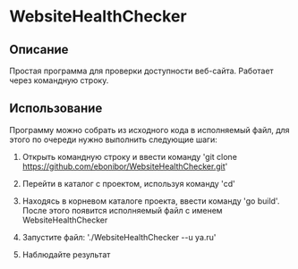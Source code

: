 # WebsiteHealthChecker

## Описание
Простая программа для проверки доступности веб-сайта. Работает через командную строку.

## Использование
Программу можно собрать из исходного кода в исполняемый файл, для этого по очереди нужно выполнить следующие шаги:

1. Открыть командную строку и ввести команду 'git clone https://github.com/ebonibor/WebsiteHealthChecker.git'
2. Перейти в каталог с проектом, используя команду 'cd'
3. Находясь в корневом каталоге проекта, ввести команду 'go build'. После этого появится исполняемый файл с именем WebsiteHealthChecker

4. Запустите файл: './WebsiteHealthChecker --u ya.ru'
5. Наблюдайте результат
